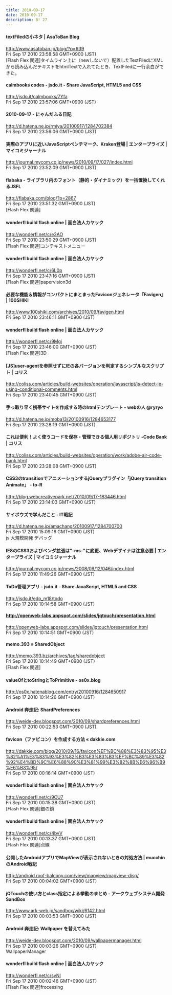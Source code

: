 ```yaml
---
title: 2010-09-17
date: 2010-09-17
description: B! 27
---
```


#### textFiledの小ネタ | AsaToBan Blog
http://www.asatoban.jp/blog/?p=939<br>
Fri Sep 17 2010 23:58:58 GMT+0900 (JST)<br>
[Flash Flex 関連]タイムライン上に（newしないで）配置したTextFiledにXMLから読み込んだテキストをhtmlTextで入れてたとき、TextFiledに一行余白ができた。


#### calmbooks codes - jsdo.it - Share JavaScript, HTML5 and CSS
http://jsdo.it/calmbooks/7Yfa<br>
Fri Sep 17 2010 23:57:06 GMT+0900 (JST)<br>


#### 2010-09-17 - にゃんだふる日記
http://d.hatena.ne.jp/rmiya/20100917/1284702384<br>
Fri Sep 17 2010 23:56:06 GMT+0900 (JST)<br>


#### 実際のアプリに近いJavaScriptベンチマーク、Kraken登場 | エンタープライズ | マイコミジャーナル
http://journal.mycom.co.jp/news/2010/09/17/027/index.html<br>
Fri Sep 17 2010 23:52:09 GMT+0900 (JST)<br>


#### flabaka - ライブラリ内のフォント（静的・ダイナミック）を一括置換してくれるJSFL
http://flabaka.com/blog/?p=2867<br>
Fri Sep 17 2010 23:51:32 GMT+0900 (JST)<br>
[Flash Flex 関連]


#### wonderfl build flash online | 面白法人カヤック
http://wonderfl.net/c/e3AO<br>
Fri Sep 17 2010 23:50:29 GMT+0900 (JST)<br>
[Flash Flex 関連]コンテキストメニュー


#### wonderfl build flash online | 面白法人カヤック
http://wonderfl.net/c/6L0p<br>
Fri Sep 17 2010 23:47:16 GMT+0900 (JST)<br>
[Flash Flex 関連]papervision3d


#### 必要な機能＆情報がコンパクトにまとまったFaviconジェネレータ『Favigen』 | 100SHIKI
http://www.100shiki.com/archives/2010/09/favigen.html<br>
Fri Sep 17 2010 23:46:11 GMT+0900 (JST)<br>


#### wonderfl build flash online | 面白法人カヤック
http://wonderfl.net/c/9Mgi<br>
Fri Sep 17 2010 23:46:00 GMT+0900 (JST)<br>
[Flash Flex 関連]3D


####   [JS]user-agentを参照せずにIEの各バージョンを判定するシンプルなスクリプト | コリス
http://coliss.com/articles/build-websites/operation/javascript/js-detect-ie-using-conditional-comments.html<br>
Fri Sep 17 2010 23:40:45 GMT+0900 (JST)<br>


#### 手っ取り早く携帯サイトを作成する時のhtmlテンプレート - webの人 @ryryo
http://d.hatena.ne.jp/moba13/20100916/1284653177<br>
Fri Sep 17 2010 23:28:19 GMT+0900 (JST)<br>


####   これは便利！よく使うコードを保存・管理できる個人用リポジトリ -Code Bank | コリス
http://coliss.com/articles/build-websites/operation/work/adobe-air-code-bank.html<br>
Fri Sep 17 2010 23:28:08 GMT+0900 (JST)<br>


#### CSS3のtransitionでアニメーションするjQueryプラグイン「jQuery transition Animate」 - to-R
http://blog.webcreativepark.net/2010/09/17-183446.html<br>
Fri Sep 17 2010 23:14:03 GMT+0900 (JST)<br>


####  サイボウズで学んだこと - IT戦記
http://d.hatena.ne.jp/amachang/20100917/1284700700<br>
Fri Sep 17 2010 15:09:16 GMT+0900 (JST)<br>
js 大規模開発 デバッグ


#### IE8のCSS3およびベンダ拡張は"-ms-"に変更、Webデザイナは注意必要 | エンタープライズ | マイコミジャーナル
http://journal.mycom.co.jp/news/2008/09/12/046/index.html<br>
Fri Sep 17 2010 11:49:26 GMT+0900 (JST)<br>


#### ToDo管理アプリ - jsdo.it - Share JavaScript, HTML5 and CSS
http://jsdo.it/edo_m18/todo<br>
Fri Sep 17 2010 10:14:58 GMT+0900 (JST)<br>


#### http://openweb-labs.appspot.com/slides/jqtouch/presentation.html
http://openweb-labs.appspot.com/slides/jqtouch/presentation.html<br>
Fri Sep 17 2010 10:14:51 GMT+0900 (JST)<br>


#### memo.393   » SharedObject
http://memo.393.bz/archives/tag/sharedobject<br>
Fri Sep 17 2010 10:14:49 GMT+0900 (JST)<br>
[Flash Flex 関連]


#### valueOfとtoStringとToPrimitive - os0x.blog
http://os0x.hatenablog.com/entry/20100916/1284650917<br>
Fri Sep 17 2010 10:14:26 GMT+0900 (JST)<br>


#### Android 奔走記: ShardPreferences
http://weide-dev.blogspot.com/2010/09/shardpreferences.html<br>
Fri Sep 17 2010 00:22:53 GMT+0900 (JST)<br>


#### favicon（ファビコン）を作成する方法 « dakkie.com
http://dakkie.com/blog/2010/09/16/favicon%EF%BC%88%E3%83%95%E3%82%A1%E3%83%93%E3%82%B3%E3%83%B3%EF%BC%89%E3%82%92%E4%BD%9C%E6%88%90%E3%81%99%E3%82%8B%E6%96%B9%E6%B3%95/<br>
Fri Sep 17 2010 00:16:14 GMT+0900 (JST)<br>


#### wonderfl build flash online | 面白法人カヤック
http://wonderfl.net/c/9CU7<br>
Fri Sep 17 2010 00:15:38 GMT+0900 (JST)<br>
[Flash Flex 関連]銀の鎖


#### wonderfl build flash online | 面白法人カヤック
http://wonderfl.net/c/4bvV<br>
Fri Sep 17 2010 00:13:37 GMT+0900 (JST)<br>
[Flash Flex 関連]点線


#### 公開したAndroidアプリでMapViewが表示されないときの対処方法  |  mucchinのAndroid戦記
http://android.roof-balcony.com/view/mapview/mapview-disp/<br>
Fri Sep 17 2010 00:04:02 GMT+0900 (JST)<br>


#### jQTouchの使い方とclass指定による挙動のまとめ - アークウェブシステム開発SandBox
http://www.ark-web.jp/sandbox/wiki/6142.html<br>
Fri Sep 17 2010 00:03:53 GMT+0900 (JST)<br>


#### Android 奔走記: Wallpaper を替えてみた
http://weide-dev.blogspot.com/2010/09/wallpapermanager.html<br>
Fri Sep 17 2010 00:03:26 GMT+0900 (JST)<br>
WallpaperManager


#### wonderfl build flash online | 面白法人カヤック
http://wonderfl.net/c/svNI<br>
Fri Sep 17 2010 00:02:46 GMT+0900 (JST)<br>
[Flash Flex 関連]frocessing


